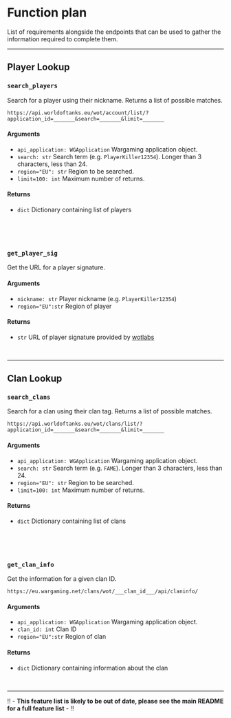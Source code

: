 
# Function plan

List of requirements alongside the endpoints that can be used to gather the information required to complete them.

***

## Player Lookup

### `search_players`

Search for a player using their nickname. Returns a list of possible matches.

```url
https://api.worldoftanks.eu/wot/account/list/?application_id=_______&search=_______&limit=_______
```

#### Arguments

* `api_application: WGApplication` Wargaming application object.
* `search: str` Search term (e.g. `PlayerKiller12354`). Longer than 3 characters, less than 24.
* `region="EU": str` Region to be searched.
* `limit=100: int` Maximum number of returns.

#### Returns

* `dict` Dictionary containing list of players

&nbsp;

&nbsp;

### `get_player_sig`

Get the URL for a player signature.

#### Arguments

* `nickname: str` Player nickname (e.g. `PlayerKiller12354`)
* `region="EU":str` Region of player

#### Returns

* `str` URL of player signature provided by [wotlabs](https://wotlabs.net/eu)

&nbsp;

***

## Clan Lookup

### `search_clans`

Search for a clan using their clan tag. Returns a list of possible matches.

```
https://api.worldoftanks.eu/wot/clans/list/?application_id=_______&search=_______&limit=_______
```

#### Arguments

* `api_application: WGApplication` Wargaming application object.
* `search: str` Search term (e.g. `FAME`). Longer than 3 characters, less than 24.
* `region="EU": str` Region to be searched.
* `limit=100: int` Maximum number of returns.

#### Returns

* `dict` Dictionary containing list of clans

&nbsp;

&nbsp;

### `get_clan_info`

Get the information for a given clan ID.

```
https://eu.wargaming.net/clans/wot/___clan_id___/api/claninfo/
```

#### Arguments

* `api_application: WGApplication` Wargaming application object.
* `clan_id: int` Clan ID
* `region="EU":str` Region of clan

#### Returns

* `dict` Dictionary containing information about the clan

&nbsp;

***

!! - **This feature list is likely to be out of date, please see the main README for a full feature list** - !!
